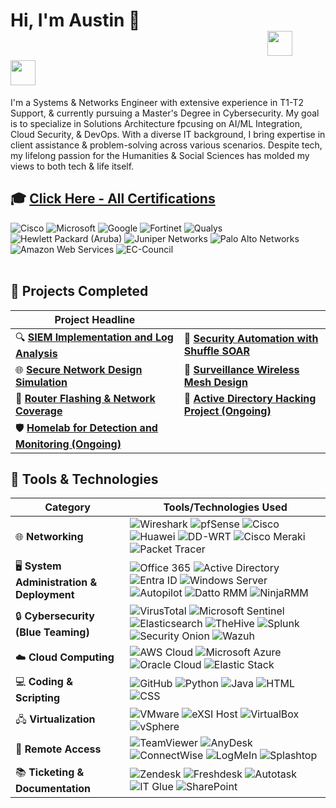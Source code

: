 # Hi, I'm Austin 👋  &nbsp;&nbsp;&nbsp;&nbsp;&nbsp;&nbsp;&nbsp;&nbsp;&nbsp;&nbsp;&nbsp;&nbsp;&nbsp;&nbsp;&nbsp;&nbsp;&nbsp;&nbsp;&nbsp;&nbsp;&nbsp;&nbsp;&nbsp;&nbsp;&nbsp;&nbsp;&nbsp;&nbsp;&nbsp;&nbsp;&nbsp;&nbsp;&nbsp;&nbsp;&nbsp;&nbsp;&nbsp;&nbsp;&nbsp;&nbsp;&nbsp;&nbsp;&nbsp;&nbsp;&nbsp;&nbsp;&nbsp;&nbsp;&nbsp;&nbsp;&nbsp;&nbsp;&nbsp;&nbsp;&nbsp;&nbsp;&nbsp;&nbsp;&nbsp;&nbsp;&nbsp; [<img src="https://cdn.jsdelivr.net/gh/devicons/devicon@latest/icons/linkedin/linkedin-original.svg" width="40" />](https://www.linkedin.com/in/batulaustin)&nbsp; [<img src="https://cdn.jsdelivr.net/gh/devicons/devicon@latest/icons/google/google-original.svg" width="40" />](mailto:batulaustin.work@gmail.com)

                                                                                                         
I'm a Systems & Networks Engineer with extensive experience in T1-T2 Support, & currently pursuing a Master's Degree in Cybersecurity. My goal is to specialize in Solutions Architecture fpcusing on AI/ML Integration, Cloud Security, & DevOps. With a diverse IT background, I bring expertise in client assistance & problem-solving across various scenarios. Despite tech, my lifelong passion for the Humanities & Social Sciences has molded my views to both tech & life itself.


## 🎓 [Click Here - All Certifications](./certifications.md)

<div>
  <img src="https://img.shields.io/badge/-Cisco-007ACC?style=flat-square&logo=cisco&logoColor=white" alt="Cisco" />
  <img src="https://img.shields.io/badge/-Microsoft-5E5E5E?style=flat-square&logo=microsoft&logoColor=white" alt="Microsoft" />
  <img src="https://img.shields.io/badge/-Google-4285F4?style=flat-square&logo=google&logoColor=white" alt="Google" />
  <img src="https://img.shields.io/badge/-Fortinet-EE4C2C?style=flat-square&logo=fortinet&logoColor=white" alt="Fortinet" />
  <img src="https://img.shields.io/badge/-Qualys-DC143C?style=flat-square&logo=qualys&logoColor=white" alt="Qualys" />
  <img src="https://img.shields.io/badge/-Hewlett%20Packard%20(Aruba)-008B8B?style=flat-square&logo=hp&logoColor=white" alt="Hewlett Packard (Aruba)" />
  <img src="https://img.shields.io/badge/-Juniper%20Networks-556B2F?style=flat-square&logo=junipernetworks&logoColor=white" alt="Juniper Networks" />
  <img src="https://img.shields.io/badge/-Palo%20Alto%20Networks-FF7F50?style=flat-square&logo=paloaltonetworks&logoColor=white" alt="Palo Alto Networks" />
  <img src="https://img.shields.io/badge/-Amazon%20Web%20Services-FF9900?style=flat-square&logo=amazonaws&logoColor=white" alt="Amazon Web Services" />
  <img src="https://img.shields.io/badge/-EC%20Council-0078D4?style=flat-square&logo=eccouncil&logoColor=white" alt="EC-Council" />
</div>
<br>

## 🚀 Projects Completed
| Project Headline | |
|----------------------|-------------------|
| 🔍 **[SIEM Implementation and Log Analysis](https://drive.google.com/file/d/1ziURe_SCbi__GpKA-vjxUn5jgcDEWbtY/view?usp=drive_link)** | 🤖 **[Security Automation with Shuffle SOAR](https://drive.google.com/file/d/1KOf7CYwnspdKiU71QHgk-p4EGIdUzkW4/view?usp=drive_link)** |
| 🌐 **[Secure Network Design Simulation](https://drive.google.com/file/d/1KOf7CYwnspdKiU71QHgk-p4EGIdUzkW4/view?usp=drive_link)** | 📶 **[Surveillance Wireless Mesh Design](https://drive.google.com/file/d/1KOf7CYwnspdKiU71QHgk-p4EGIdUzkW4/view?usp=drive_link)** |
| 📡 **[Router Flashing & Network Coverage](https://drive.google.com/file/d/1aeHzdhhH6zieWcedLwQImKf81GzQqCdn/view?usp=drive_link)** | 🔐 **[Active Directory Hacking Project (Ongoing)](https://examplelink.com)** |
| 🛡️ **[Homelab for Detection and Monitoring (Ongoing)](https://examplelink.com)** |  |


## 💼 Tools & Technologies 
| Category                     | Tools/Technologies Used                             |
|------------------------------|-----------------------------------------------------|
| 🌐 **Networking**               | ![Wireshark](https://img.shields.io/badge/Wireshark-1679A7?style=flat-square&logo=Wireshark&logoColor=white) ![pfSense](https://img.shields.io/badge/pfSense-003366?style=flat-square&logo=pfSense&logoColor=white) ![Cisco](https://img.shields.io/badge/Cisco-F6A81E?style=flat-square&logo=Cisco&logoColor=white) ![Huawei](https://img.shields.io/badge/Huawei-FF0000?style=flat-square&logo=Huawei&logoColor=white) ![DD-WRT](https://img.shields.io/badge/DD--WRT-800080?style=flat-square&logoColor=white) ![Cisco Meraki](https://img.shields.io/badge/Cisco_Meraki-6CAE00?style=flat-square&logo=Cisco&logoColor=white) ![Packet Tracer](https://img.shields.io/badge/Packet_Tracer-FF4500?style=flat-square&logo=Packet-Tracer&logoColor=white) |
| 🖥️ **System Administration & Deployment**     | ![Office 365](https://img.shields.io/badge/Office_365-D83B01?style=flat-square&logo=Microsoft-Office&logoColor=white) ![Active Directory](https://img.shields.io/badge/Active_Directory-0078D6?style=flat-square&logo=Windows&logoColor=white) ![Entra ID](https://img.shields.io/badge/Entra_ID-6264A7?style=flat-square&logo=Microsoft&logoColor=white) ![Windows Server](https://img.shields.io/badge/Windows_Server_2012--2022-0078D6?style=flat-square&logo=Windows&logoColor=white) ![Autopilot](https://img.shields.io/badge/Autopilot-FF6A00?style=flat-square&logo=Windows&logoColor=white) ![Datto RMM](https://img.shields.io/badge/Datto_RMM-0078D4?style=flat-square&logo=Datto&logoColor=white) ![NinjaRMM](https://img.shields.io/badge/NinjaRMM-6E00FF?style=flat-square&logo=NinjaRMM&logoColor=white) |
| 🔒 **Cybersecurity (Blue Teaming)** | ![VirusTotal](https://img.shields.io/badge/VirusTotal-005FED?style=flat-square&logoColor=white) ![Microsoft Sentinel](https://img.shields.io/badge/Microsoft_Sentinel-0078D7?style=flat-square&logo=Microsoft&logoColor=white) ![Elasticsearch](https://img.shields.io/badge/Elasticsearch-005571?style=flat-square&logo=Elastic&logoColor=white) ![TheHive](https://img.shields.io/badge/TheHive-4D4D4D?style=flat-square&logo=TheHive&logoColor=white) ![Splunk](https://img.shields.io/badge/Splunk-000000?style=flat-square&logo=Splunk&logoColor=white) ![Security Onion](https://img.shields.io/badge/Security_Onion-006400?style=flat-square&logoColor=white) ![Wazuh](https://img.shields.io/badge/Wazuh-2C2F36?style=flat-square&logo=Wazuh&logoColor=white) |
| ☁️ **Cloud Computing**          | ![AWS Cloud](https://img.shields.io/badge/AWS_Cloud-FF9900?style=flat-square&logo=Amazon-AWS&logoColor=white) ![Microsoft Azure](https://img.shields.io/badge/Microsoft_Azure-0078D4?style=flat-square&logo=Microsoft-Azure&logoColor=white) ![Oracle Cloud](https://img.shields.io/badge/Oracle_Cloud-F80000?style=flat-square&logo=Oracle&logoColor=white) ![Elastic Stack](https://img.shields.io/badge/Elastic_Stack-005571?style=flat-square&logo=Elastic&logoColor=white) |
| 💻 **Coding & Scripting**        | ![GitHub](https://img.shields.io/badge/GitHub-181717?style=flat-square&logo=GitHub&logoColor=white) ![Python](https://img.shields.io/badge/Python-3776AB?style=flat-square&logo=Python&logoColor=white) ![Java](https://img.shields.io/badge/Java-007396?style=flat-square&logo=Java&logoColor=white) ![HTML](https://img.shields.io/badge/HTML-E34F26?style=flat-square&logo=HTML5&logoColor=white) ![CSS](https://img.shields.io/badge/CSS-1572B6?style=flat-square&logo=CSS3&logoColor=white) |
| 🖧 **Virtualization**           | ![VMware](https://img.shields.io/badge/VMware-607078?style=flat-square&logo=VMware&logoColor=white) ![eXSI Host](https://img.shields.io/badge/eXSI_Host-FF9900?style=flat-square&logo=VMware&logoColor=white) ![VirtualBox](https://img.shields.io/badge/VirtualBox-555555?style=flat-square&logo=VirtualBox&logoColor=white) ![vSphere](https://img.shields.io/badge/vSphere-1F4B6E?style=flat-square&logo=VMware&logoColor=white) |
| 🔧 **Remote Access**           | ![TeamViewer](https://img.shields.io/badge/TeamViewer-0E8EE0?style=flat-square&logo=TeamViewer&logoColor=white) ![AnyDesk](https://img.shields.io/badge/AnyDesk-D55E00?style=flat-square&logo=AnyDesk&logoColor=white) ![ConnectWise](https://img.shields.io/badge/ConnectWise-2D66A0?style=flat-square&logoColor=white) ![LogMeIn](https://img.shields.io/badge/LogMeIn-00A1E0?style=flat-square&logoColor=white) ![Splashtop](https://img.shields.io/badge/Splashtop-00C5FF?style=flat-square&logoColor=white) |
| 📚 **Ticketing & Documentation**       | ![Zendesk](https://img.shields.io/badge/Zendesk-03363D?style=flat-square&logo=Zendesk&logoColor=white) ![Freshdesk](https://img.shields.io/badge/Freshdesk-78C445?style=flat-square&logo=Freshdesk&logoColor=white) ![Autotask](https://img.shields.io/badge/Autotask-FF5733?style=flat-square&logoColor=white) ![IT Glue](https://img.shields.io/badge/IT_Glue-0085CA?style=flat-square&logoColor=white) ![SharePoint](https://img.shields.io/badge/SharePoint-0078D4?style=flat-square&logo=Microsoft-SharePoint&logoColor=white) |

